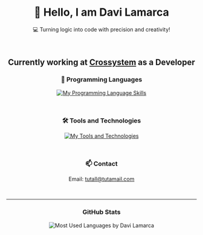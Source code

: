 <h1 align="center">👋 Hello, I am Davi Lamarca</h1> <p align="center"> 💻 Turning logic into code with precision and creativity! </p><br> <h2 align="center">Currently working at <a href="https://crosssystem.com.br/" target="_blank">Crossystem</a> as a Developer</h2> <h3 align="center">🚀 Programming Languages</h3> <p align="center"> <a href="https://skillicons.dev" target="_blank"> <img src="https://skillicons.dev/icons?i=javascript,typescript,nodejs,html,css" alt="My Programming Language Skills"> </a> </p> <br> <h3 align="center">🛠️ Tools and Technologies</h3> <p align="center"> <a href="https://skillicons.dev" target="_blank"> <img src="https://skillicons.dev/icons?i=linux,vscode,git,github,npm,robloxstudio,replit,react,arduino" alt="My Tools and Technologies"> </a> </p> <br> <h3 align="center">📫 Contact</h3> <p align="center"> Email: <a href="mailto:tutall@tutamail.com">tutall@tutamail.com</a> </p> <br> <hr> <h3 align="center">GitHub Stats</h3> <p align="center"> <img src="https://github-readme-stats.vercel.app/api/top-langs/?username=DaviLMs&layout=compact" alt="Most Used Languages by Davi Lamarca"> </p>

